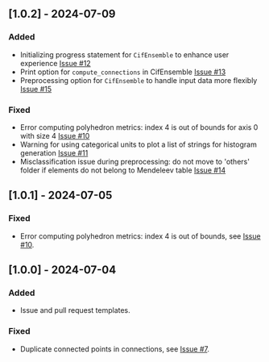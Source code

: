 ## [1.0.2] - 2024-07-09

### Added

- Initializing progress statement for `CifEnsemble` to enhance user experience
  [Issue #12](https://github.com/bobleesj/cifkit/issues/12)
- Print option for `compute_connections` in CifEnsemble
  [Issue #13](https://github.com/bobleesj/cifkit/issues/13)
- Preprocessing option for `CifEnsemble` to handle input data more flexibly
  [Issue #15](https://github.com/bobleesj/cifkit/issues/15)

### Fixed

- Error computing polyhedron metrics: index 4 is out of bounds for axis 0 with
  size 4 [Issue #10](https://github.com/bobleesj/cifkit/issues/10)
- Warning for using categorical units to plot a list of strings for histogram
  generation [Issue #11](https://github.com/bobleesj/cifkit/issues/11)
- Misclassification issue during preprocessing: do not move to 'others' folder
  if elements do not belong to Mendeleev table
  [Issue #14](https://github.com/bobleesj/cifkit/issues/14)

## [1.0.1] - 2024-07-05

### Fixed

- Error computing polyhedron metrics: index 4 is out of bounds, see
  [Issue #10](https://github.com/bobleesj/cifkit/issues/10).

## [1.0.0] - 2024-07-04

### Added

- Issue and pull request templates.

### Fixed

- Duplicate connected points in connections, see
  [Issue #7](https://github.com/bobleesj/cifkit/issues/7).
